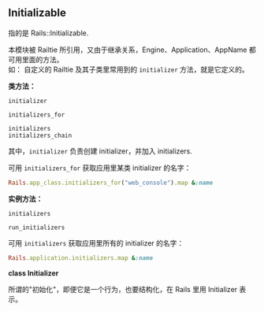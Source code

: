 ## Initializable

指的是 Rails::Initializable.

本模块被 Railtie 所引用，又由于继承关系，Engine、Application、AppName 都可用里面的方法。
<br>
如：
自定义的 Railtie 及其子类里常用到的 `initializer` 方法，就是它定义的。

**类方法：**

```
initializer

initializers_for

initializers
initializers_chain
```

其中，`initializer` 负责创建 initializer，并加入 initializers.

可用 `initializers_for` 获取应用里某类 initializer 的名字：

```ruby
Rails.app_class.initializers_for("web_console").map &:name
```

**实例方法：**

```
initializers

run_initializers
```

可用 `initializers` 获取应用里所有的 initializer 的名字：

```ruby
Rails.application.initializers.map &:name
```

**class Initializer**

所谓的"初始化"，即便它是一个行为，也要结构化，在 Rails 里用 Initializer 表示。
